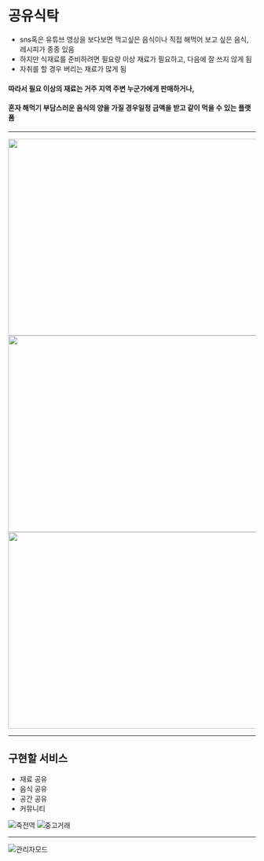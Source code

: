 # 공유식탁

- sns혹은 유튜브 영상을 보다보면 먹고싶은 음식이나 직접 해먹어 보고 싶은 음식, 레시피가 종종 있음
- 하지만 식재료를 준비하려면 필요량 이상 재료가  필요하고, 다음에 잘 쓰지 않게 됨
- 자취를 할 경우 버리는 재료가 많게 됨 



#### 따라서  필요 이상의 재료는 거주 지역 주변 누군가에게 판매하거나, 
#### 혼자 해먹기 부담스러운 음식의 양을 가질 경우일정 금액을 받고 같이 먹을 수 있는 플랫폼
---
<img src="https://user-images.githubusercontent.com/81501114/207196367-e90bc8ac-efba-4e9a-8883-dc478c4ce443.png" width="600" height="400"/>
<img src="https://user-images.githubusercontent.com/81501114/207196420-da9f5e1a-24cb-42dc-a5aa-56e311831aa3.png" width="600" height="400"/>
<img src="https://user-images.githubusercontent.com/81501114/207196423-cf366d48-c329-4716-a344-e78c6c756cb8.png" width="600" height="400"/>


---
## 구현할 서비스

- 재료 공유
- 음식 공유
- 공간 공유
- 커뮤니티

![죽전역](https://user-images.githubusercontent.com/81501114/207197476-e3d7c6ec-b516-408a-9372-b137deb5b739.png)
![중고거래](https://user-images.githubusercontent.com/81501114/207197494-3423dbbe-48aa-4f37-b7eb-7eff8bbbf0c9.png)

---

![관리자모드](https://user-images.githubusercontent.com/81501114/207199226-904f38a0-c816-4be1-91f9-a7e1868379f8.png)
